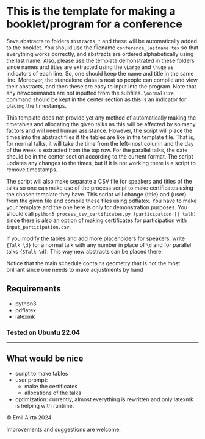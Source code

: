 # This is the template for making a booklet/program for a conference
Save abstracts to folders `Abstracts_*` and these will be automatically added to the booklet.
You should use the filename `conference_lastname.tex` so that everything works correctly,
and abstracts are ordered alphabetically using the last name.
Also, please use the template demonstrated in these folders
since names and titles are extracted using the `\Large` and `\huge` as indicators of each line.
So, one should keep the name and title in the same line.
Moreover, the standalone class is neat so people can compile and view their abstracts,
and then these are easy to input into the program.
Note that any newcommands are not inputted from the subfiles.
`\normalsize` command should be kept in the center section
as this is an indicator for placing the timestamps.

This template does not provide yet any method of automatically making the timetables
and allocating the given talks as this will be affected by so many factors
and will need human assistance.
However, the script will place the times into the abstract files
if the tables are like in the template file. That is, for normal talks,
it will take the time from the left-most column
and the day of the week is extracted from the top row. For the parallel talks,
the date should be in the center section according to the current format.
The script updates any changes to the times,
but if it is not working there is a script to remove timestamps.

The script will also make separate a CSV file for speakers and titles of the talks
so one can make use of the process script to make certificates using the chosen template they have.
This script will change {title} and {user} from the given file and compile these files
using pdflatex. You have to make your template and the one here is only for demonstration purposes.
You should call `python3 process_csv_certificates.py (participation || talk)`
since there is also an option of making certificates for participation
with `input_participation.csv`.



If you modify the tables and add more placeholders for speakers, write `{Talk \d}`
for a normal talk with any number in place of `\d` and for parallel talks `{STalk \d}`.
This way new abstracts can be placed there.

Notice that the main schedule contains geometry that is not the most brilliant 
since one needs to make adjustments by hand
## Requirements
- python3
- pdflatex
- latexmk
### Tested on Ubuntu 22.04
----
## What would be nice
- script to make tables
- user prompt:
	- make the certificates
	- allocations of the talks
- optimization: currently, almost everything is rewritten and only latexmk is helping with runtime. 


&copy; Emil Airta 2024


Improvements and suggestions are welcome.


 
